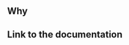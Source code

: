 ## Why

<!-- Write why to add this -->

## Link to the documentation

<!-- Links to documentation supporting these rule changes -->

